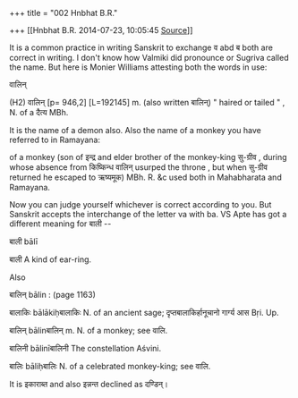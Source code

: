 +++
title = "002 Hnbhat B.R."

+++
[[Hnbhat B.R.	2014-07-23, 10:05:45 [Source](https://groups.google.com/g/samskrita/c/cipOhwbuLVM)]]



It is a common practice in writing Sanskrit to exchange व abd ब both are correct in writing. I don't know how Valmiki did pronounce or Sugriva called the name. But here is Monier Williams attesting both the words in use:

  

वालिन्

  

(H2) वालिन् \[p= 946,2\] \[L=192145\] m. (also written बालिन्) " haired or tailed " , N. of a दैत्य MBh.  



It is the name of a demon also. Also the name of a monkey you have referred to in Ramayana:

  

of a monkey (son of इन्द्र and elder brother of the monkey-king सु-ग्रीव , during whose absence from किष्किन्ध वालिन् usurped the throne , but when सु-ग्रीव returned he escaped to ऋष्यमूक) MBh. R. &c used both in Mahabharata and Ramayana.  

  

Now you can judge yourself whichever is correct according to you. But Sanskrit accepts the interchange of the letter va with ba. VS Apte has got a different meaning for बाली --

  

बाली bālī

बाली A kind of ear-ring.

  

Also

  

बालिन् bālin : (page 1163)

बालाकिः bālākiḥबालाकिः N. of an ancient sage; दृप्तबालाकिर्हानूचानो गार्ग्य आस Bṛi. Up.

बालिन् bālinबालिन् m. N. of a monkey; see वालि.

बालिनी bālinīबालिनी The constellation Aśvini.

  

बालिः bāliḥबालिः N. of a celebrated monkey-king; see वालि.  

  

It is इकाराब्त and also इन्नन्त declined as दण्डिन्।

  

  


